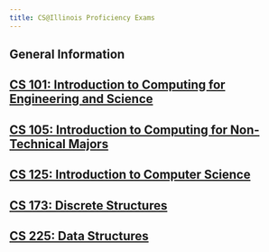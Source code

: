 ```yaml
---
title: CS@Illinois Proficiency Exams
---
```


## General Information

## <a name="CS101"></a>[CS 101: Introduction to Computing for Engineering and Science](https://relate.cs.illinois.edu/course/cs101-sp18/)

## <a name="CS105"></a>[CS 105: Introduction to Computing for Non-Technical Majors](https://courses.engr.illinois.edu/cs105/sp2018/)

## <a name="CS125"></a>[CS 125: Introduction to Computer Science](https://cs125.cs.illinois.edu/)

## <a name="CS173"></a>[CS 173: Discrete Structures](https://courses.engr.illinois.edu/cs173/sp2018/)

## <a name="CS225"></a>[CS 225: Data Structures](https://courses.engr.illinois.edu/cs225/sp2018/)
